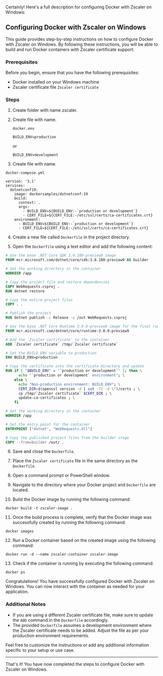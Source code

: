 Certainly! Here's a full description for configuring Docker with Zscaler on Windows:

## Configuring Docker with Zscaler on Windows

This guide provides step-by-step instructions on how to configure Docker with Zscaler on Windows. By following these instructions, you will be able to build and run Docker containers with Zscaler certificate support.

### Prerequisites

Before you begin, ensure that you have the following prerequisites:

- Docker installed on your Windows machine
- Zscaler certificate file `Zscaler certificate`

### Steps

1. Create folder with name zscaler.
2. Create file with name.
   ```shell
   docker.env
   ```

   ```
   BUILD_ENV=production
   ```
   or
   ```
   BUILD_ENV=development
   ```

3. Create file with name.
```shell
docker-compose.yml
```
````
version: '3.1'
services:
  dotnetconf19:
    image: dockersamples/dotnetconf:19
    build:
      context: .
      args:
        - BUILD_ENV=${BUILD_ENV:-`production or development`}
        - CERT_FILE=${CERT_FILE:-/etc/ssl/certs/ca-certificates.crt}
    environment:
      - BUILD_ENV=${BUILD_ENV:-`production or development`}
      - CERT_FILE=${CERT_FILE:-/etc/ssl/certs/ca-certificates.crt}

````
   
4. Create a new file called `Dockerfile` in the project directory.

5. Open the `Dockerfile` using a text editor and add the following content:

```Dockerfile
# Use the base .NET Core SDK 3.0.100-preview9 image
FROM mcr.microsoft.com/dotnet/core/sdk:3.0.100-preview9 AS builder

# Set the working directory in the container
WORKDIR /app

# Copy the project file and restore dependencies
COPY WebRequests.csproj .
RUN dotnet restore

# Copy the entire project files
COPY . .

# Publish the project
RUN dotnet publish -c Release -o /out WebRequests.csproj

# Use the base .NET Core Runtime 3.0.0-preview9 image for the final runtime image
FROM mcr.microsoft.com/dotnet/core/runtime:3.0.0-preview9

# Add the `Zscaler certificate` to the container
ADD `Zscaler certificate` /tmp/`Zscaler certificate`

# Set the BUILD_ENV variable to production
ENV BUILD_ENV=production

# Copy the certificate into the certificate directory and update
RUN if [ "$BUILD_ENV" = "`production or development`" ]; then \
      echo "`production or development` environment"; \
    else \
      echo "Non-production environment: BUILD_ENV"; \
      CERT_DIR=$(openssl version -d | cut -f2 -d \")/certs ; \
      cp /tmp/`Zscaler certificate` $CERT_DIR ; \
      update-ca-certificates ; \
    fi

# Set the working directory in the container
WORKDIR /app

# Set the entry point for the container
ENTRYPOINT ["dotnet", "WebRequests.dll"]

# Copy the published project files from the builder stage
COPY --from=builder /out/ .
```

6. Save and close the `Dockerfile`.

7. Place the `Zscaler certificate` file in the same directory as the `Dockerfile`.

8. Open a command prompt or PowerShell window.

9. Navigate to the directory where your Docker project and `Dockerfile` are located.

10. Build the Docker image by running the following command:

```shell
docker build -t zscaler-image .
```

11. Once the build process is complete, verify that the Docker image was successfully created by running the following command:

```shell
docker images
```

12. Run a Docker container based on the created image using the following command:

```shell
docker run -d --name zscaler-container zscaler-image
```

13. Check if the container is running by executing the following command:

```shell
docker ps
```

Congratulations! You have successfully configured Docker with Zscaler on Windows. You can now interact with the container as needed for your application.

### Additional Notes

- If you are using a different Zscaler certificate file, make sure to update the `ADD` command in the `Dockerfile` accordingly.
- The provided `Dockerfile` assumes a development environment where the Zscaler certificate needs to be added. Adjust the file as per your production environment requirements.

Feel free to customize the instructions or add any additional information specific to your setup or use case.

---

That's it! You have now completed the steps to configure Docker with Zscaler on Windows.
